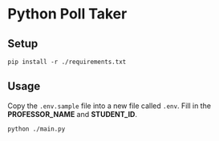 # Python Poll Taker


## Setup

```
pip install -r ./requirements.txt
```

## Usage
Copy the `.env.sample` file into a new file called `.env`. Fill in the **PROFESSOR_NAME** and **STUDENT_ID**.

```
python ./main.py
```